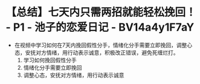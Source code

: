 # 【总结】七天内只需两招就能轻松挽回！ - P1 - 池子的恋爱日记 - BV14a4y1F7aY

-   在视频中学习如何在7天内挽回假性分手，情绪化分手需要立即挽回，调整心态，安抚对方情绪，用行动表示诚意，积极改正错误，避免死缠烂打。
    1.  学习如何挽回假性分手
    2.  情绪化分手需要立即挽回
    3.  调整心态，安抚对方情绪，用行动表示诚意